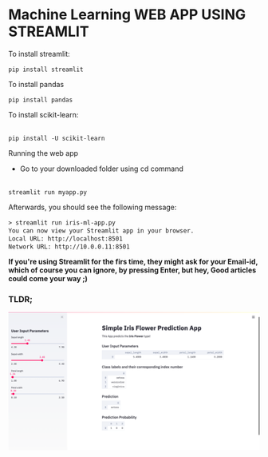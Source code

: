 # Machine Learning WEB APP USING STREAMLIT

To install streamlit:

```
pip install streamlit

```

To install pandas

```
pip install pandas

```

To install scikit-learn:

```

pip install -U scikit-learn

```

Running the web app 

- Go to your downloaded folder using cd command

```

streamlit run myapp.py

```

Afterwards, you should see the following message:

```
> streamlit run iris-ml-app.py
You can now view your Streamlit app in your browser.
Local URL: http://localhost:8501
Network URL: http://10.0.0.11:8501

```

**If you're using Streamlit for the firs time, they might ask for your Email-id, which of course you can ignore, by pressing Enter, but hey, Good articles could
come your way ;)**


### TLDR;


![alt text](https://github.com/neel1304/Iris-flower-class-label-web-app/blob/master/webapp.png?raw=true)

